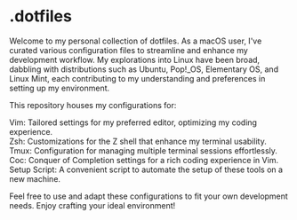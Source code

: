 # .dotfiles

Welcome to my personal collection of dotfiles. As a macOS user, I've curated various configuration files to streamline and enhance my development workflow. My explorations into Linux have been broad, dabbling with distributions such as Ubuntu, Pop!\_OS, Elementary OS, and Linux Mint, each contributing to my understanding and preferences in setting up my environment.

This repository houses my configurations for:

Vim: Tailored settings for my preferred editor, optimizing my coding experience.  
Zsh: Customizations for the Z shell that enhance my terminal usability.  
Tmux: Configuration for managing multiple terminal sessions effortlessly.  
Coc: Conquer of Completion settings for a rich coding experience in Vim.  
Setup Script: A convenient script to automate the setup of these tools on a new machine.

Feel free to use and adapt these configurations to fit your own development needs. Enjoy crafting your ideal environment!
